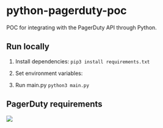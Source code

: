 # python-pagerduty-poc

POC for integrating with the PagerDuty API through Python. 

## Run locally

1. Install dependencies:
`pip3 install requirements.txt`

2. Set environment variables:

3. Run main.py
`python3 main.py`

## PagerDuty requirements

![](images/)

